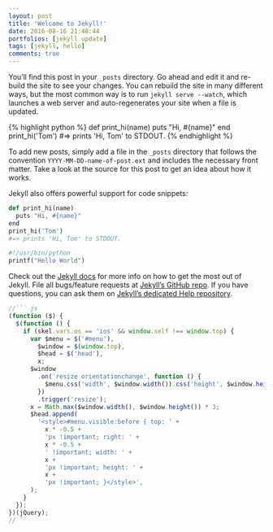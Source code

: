 ```yaml
---
layout: post
title: 'Welcome to Jekyll!'
date: 2016-08-16 21:48:44
portfolios: [jekyll update]
tags: [jekyll, hello]
comments: true
---
```


You’ll find this post in your `_posts` directory. Go ahead and edit it and re-build the site to see your changes. You can rebuild the site in many different ways, but the most common way is to run `jekyll serve --watch`, which launches a web server and auto-regenerates your site when a file is updated.

{% highlight python %}
def print_hi(name)
puts "Hi, #{name}"
end
print_hi('Tom')
#=> prints 'Hi, Tom' to STDOUT.
{% endhighlight %}

<!--more-->

To add new posts, simply add a file in the `_posts` directory that follows the convention `YYYY-MM-DD-name-of-post.ext` and includes the necessary front matter. Take a look at the source for this post to get an idea about how it works.

Jekyll also offers powerful support for code snippets:

```python
def print_hi(name)
  puts "Hi, #{name}"
end
print_hi('Tom')
#=> prints 'Hi, Tom' to STDOUT.
```

```python
#!/usr/bin/python
printf("Hello World")
```

Check out the [Jekyll docs][jekyll] for more info on how to get the most out of Jekyll. File all bugs/feature requests at [Jekyll’s GitHub repo][jekyll-gh]. If you have questions, you can ask them on [Jekyll’s dedicated Help repository][jekyll-help].

````js
//``` js
(function ($) {
  $(function () {
    if (skel.vars.os == 'ios' && window.self !== window.top) {
      var $menu = $('#menu'),
        $window = $(window.top),
        $head = $('head'),
        x;
      $window
        .on('resize orientationchange', function () {
          $menu.css('width', $window.width()).css('height', $window.height());
        })
        .trigger('resize');
      x = Math.max($window.width(), $window.height()) * 3;
      $head.append(
        '<style>#menu.visible:before { top: ' +
          x * -0.5 +
          'px !important; right: ' +
          x * -0.5 +
          ' !important; width: ' +
          x +
          'px !important; height: ' +
          x +
          'px !important; }</style>',
      );
    }
  });
})(jQuery);
//```
````

[jekyll]: http://jekyllrb.com
[jekyll-gh]: https://github.com/jekyll/jekyll
[jekyll-help]: https://github.com/jekyll/jekyll-help

